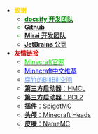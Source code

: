 * **<font color=gold>致谢</font>**
  * [**<font color=green>docsify 开发团队**](https://docsify.js.org/#/)
  * [**Github**](https://github.com/)
  * [**Mirai 开发团队**](https://github.com/mamoe/mirai)
  * [**JetBrains 公司</font>**](https://www.jetbrains.com/)
* **<font color=canyon>友情链接</font>**
  * [<font color=rede>Minecraft官网</font>](https://www.minecraft.net/zh-hans)
  * [<font color=blue>Minecraft中文维基</font>](https://minecraft.fandom.com/zh/wiki/Minecraft_Wiki)
  * [<font color=	#6495ED>腐竹的BiliBili空间</font>](https://space.bilibili.com/17971507)
  * [**第三方启动器**：HMCL](http://ci.huangyuhui.net/job/HMCL/)
  * [**第三方启动器**：PCL2](https://afdian.net/p/0164034c016c11ebafcb52540025c377)
  * [**插件**：SpigotMC](https://www.spigotmc.org/) 
  * [**头颅**：Minecraft Heads](https://minecraft-heads.com/)
  * [**皮肤**：NameMC](https://namemc.com/)